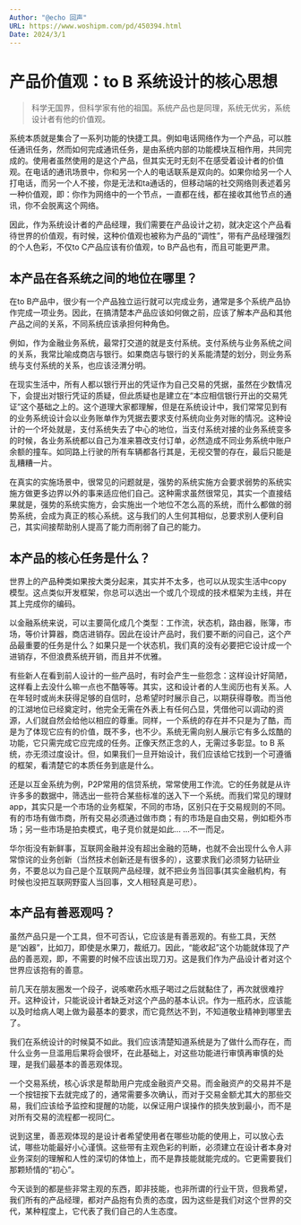 ```yaml
---
Author: "@echo 回声"
URL: https://www.woshipm.com/pd/450394.html
Date: 2024/3/1
---
```

# 产品价值观：to B 系统设计的核心思想

> 科学无国界，但科学家有他的祖国。系统产品也是同理，系统无优劣，系统设计者有他的价值观。

系统本质就是集合了一系列功能的快捷工具。例如电话网络作为一个产品，可以胜任通讯任务，然而如何完成通讯任务，是由系统内部的功能模块互相作用，共同完成的。使用者虽然使用的是这个产品，但其实无时无刻不在感受着设计者的价值观。在电话的通讯场景中，你和另一个人的电话联系是双向的。如果你给另一个人打电话，而另一个人不接，你是无法和ta通话的，但移动端的社交网络则表述着另一种价值观，即：你作为网络中的一个节点，一直都在线，都在接收其他节点的通讯，你不会脱离这个网络。

因此，作为系统设计者的产品经理，我们需要在产品设计之初，就决定这个产品看待世界的价值观，有时候，这种价值观也被称为产品的“调性”，带有产品经理强烈的个人色彩，不仅to C产品应该有价值观，to B产品也有，而且可能更严肃。

## 本产品在各系统之间的地位在哪里？

在to B产品中，很少有一个产品独立运行就可以完成业务，通常是多个系统产品协作完成一项业务。因此，在搞清楚本产品应该如何做之前，应该了解本产品和其他产品之间的关系，不同系统应该承担何种角色。

例如，作为金融业务系统，最常打交道的就是支付系统。支付系统与业务系统之间的关系，我常比喻成商店与银行。如果商店与银行的关系能清楚的划分，则业务系统与支付系统的关系，也应该泾渭分明。

在现实生活中，所有人都以银行开出的凭证作为自己交易的凭据，虽然在少数情况下，会提出对银行凭证的质疑，但此质疑也是建立在“本应相信银行开出的交易凭证”这个基础之上的。这个道理大家都理解，但是在系统设计中，我们常常见到有的业务系统设计会以业务账单作为凭据去要求支付系统向业务对账的情况。这种设计的一个坏处就是，支付系统失去了中心的地位，当支付系统对接的业务系统变多的时候，各业务系统都以自己为准来篡改支付订单，必然造成不同业务系统中账户余额的撞车。如同路上行驶的所有车辆都各行其是，无视交警的存在，最后只能是乱糟糟一片。

在真实的实施场景中，很常见的问题就是，强势的系统实施方会要求弱势的系统实施方做更多边界以外的事来适应他们自己。这种需求虽然很常见，其实一个直接结果就是，强势的系统实施方，会实施出一个地位不怎么高的系统，而什么都做的弱势系统，会成为真正的核心系统。这与我们的人生何其相似，总要求别人便利自己，其实间接帮助别人提高了能力而削弱了自己的能力。

## 本产品的核心任务是什么？

世界上的产品种类如果按大类分起来，其实并不太多，也可以从现实生活中copy模型。这点类似开发框架，你总可以选出一个或几个现成的技术框架为主线，并在其上完成你的编码。

以金融系统来说，可以主要简化成几个类型：工作流，状态机，路由器，账簿，市场，等价计算器，商店进销存。因此在设计产品时，我们要不断的问自己，这个产品最重要的任务是什么？如果只是一个状态机，我们真的没有必要把它设计成一个进销存，不但浪费系统开销，而且并不优雅。

有些新人在看到前人设计的一些产品时，有时会产生一些怨念：这样设计好简陋，这样看上去没什么嘛一点也不酷等等。其实，这和设计者的人生阅历也有关系。人在年轻时或尚未获得足够的自信时，总希望时时展示自己，以期获得尊敬。而当他的江湖地位已经奠定时，他完全无需在外表上有任何凸显，凭借他可以调动的资源，人们就自然会给他以相应的尊重。同样，一个系统的存在并不只是为了酷，而是为了体现它应有的价值，既不多，也不少。系统无需向别人展示它有多么炫酷的功能，它只需完成它应完成的任务。正像天然正念的人，无需过多彰显。to B 系统，亦无须过度设计。但，如果我们一旦开始设计，我们应该给它找到一个可遵循的框架，看清楚它的本质任务到底是什么。

还是以互金系统为例，P2P常用的信贷系统，常常使用工作流。它的任务就是从许许多多的数据中，筛选出一些符合某些标准的送入下一个系统。而我们常见的理财app，其实只是一个市场的业务框架，不同的市场，区别只在于交易规则的不同。有的市场有做市商，所有交易必须通过做市商；有的市场是自由交易，例如柜外市场；另一些市场是拍卖模式，电子竞价就是如此… …不一而足。

华尔街没有新鲜事，互联网金融并没有超出金融的范畴，也就不会出现什么令人非常惊诧的业务创新（当然技术创新还是有很多的），这要求我们必须努力钻研业务，不要总以为自己是个互联网产品经理，就不把业务当回事(其实金融机构，有时候也没把互联网野蛮人当回事，文人相轻真是可悲）。

## 本产品有善恶观吗？

虽然产品只是一个工具，但不可否认，它应该是有善恶观的。有些工具，天然是“凶器”，比如刀，即使是水果刀，裁纸刀。因此，“能收起”这个功能就体现了产品的善恶观，即，不需要的时候不应该出现刀刃。这是我们作为产品设计者对这个世界应该抱有的善意。

前几天在朋友圈发一个段子，说咳嗽药水瓶子喝过之后就黏住了，再次就很难拧开。这种设计，只能说设计者缺乏对这个产品的基本认识。作为一瓶药水，应该能以及时给病人喝上做为最基本的要求，而它竟然达不到，不知道敬业精神到哪里去了。

我们在系统设计的时候莫不如此。我们应该清楚知道系统是为了做什么而存在，而什么业务一旦滥用后果将会很坏，在此基础上，对这些功能进行审慎再审慎的处理，是我们最基本的善恶观体现。

一个交易系统，核心诉求是帮助用户完成金融资产交易。而金融资产的交易并不是一个按钮按下去就完成了的，通常需要多次确认，而对于交易金额尤其大的那些交易，我们应该给予监控和提醒的功能，以保证用户误操作的损失放到最小，而不是对所有交易的流程都一视同仁。

说到这里，善恶观体现的是设计者希望使用者在哪些功能的使用上，可以放心去试，哪些功能最好小心谨慎。这些带有主观色彩的判断，必须建立在设计者本身对业务深刻的理解和人性的深切的体恤上，而不是靠技能就能完成的。它更需要我们那颗矫情的“初心”。

今天谈到的都是些非常主观的东西，即非技能，也非所谓的行业干货，但我希望，我们所有的产品经理，都对产品抱有负责的态度，因为这些是我们对这个世界的交代，某种程度上，它代表了我们自己的人生态度。